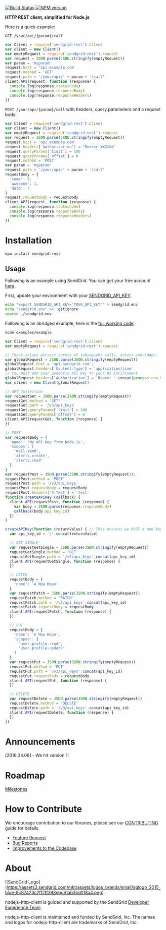 [![Build Status](https://travis-ci.org/sendgrid/nodejs-http-client.svg?branch=master)](https://travis-ci.org/sendgrid/nodejs-http-client) [![NPM version](https://badge.fury.io/js/sendgrid-rest.svg)](http://badge.fury.io/js/sendgrid-rest)

**HTTP REST client, simplified for Node.js**

Here is a quick example:

`GET /your/api/{param}/call`

```javascript
var Client = require('sendgrid-rest').Client
var client = new Client()
var emptyRequest = require('sendgrid-rest').request
var request = JSON.parse(JSON.stringify(emptyRequest))
var param = 'myparam'
request.host = 'api.example.com'
request.method = 'GET'
request.path = '/your/api/' + param + '/call'
client.API(request, function (response) {
  console.log(response.statusCode)
  console.log(response.responseBody)
  console.log(response.responseHeaders)
})
```

`POST /your/api/{param}/call` with headers, query parameters and a request body.

```javascript
var Client = require('sendgrid-rest').Client
var client = new Client()
var emptyRequest = require('sendgrid-rest').request
var request = JSON.parse(JSON.stringify(emptyRequest))
request.host = 'api.example.com'
request.headers['Authorization'] = 'Bearer XXXXXX'
request.queryParams['limit'] = 100
request.queryParams['offset'] = 0
request.method = 'POST'
var param = 'myparam'
request.path = '/your/api/' + param + '/call'
requestBody = {
  'some': 0,
  'awesome': 1,
  'data': 3
}
request.requestBody = requestBody
client.API(request, function (response) {
  console.log(response.statusCode)
  console.log(response.responseBody)
  console.log(response.responseHeaders)
})
```

# Installation

`npm install sendgrid-rest`

## Usage ##

Following is an example using SendGrid. You can get your free account [here](https://sendgrid.com/free?source=nodejs-http-client).

First, update your environment with your [SENDGRID_API_KEY](https://app.sendgrid.com/settings/api_keys).

```bash
echo "export SENDGRID_API_KEY='YOUR_API_KEY'" > sendgrid.env
echo "sendgrid.env" >> .gitignore
source ./sendgrid.env
```

Following is an abridged example, here is the [full working code](https://github.com/sendgrid/nodejs-http-client/blob/master/examples/example.js).

```bash
node examples/example
```

```javascript
var Client = require('sendgrid-rest').Client
var emptyRequest = require('sendgrid-rest').request

// These values persist across of subsequent calls, unless overidden.
var globalRequest = JSON.parse(JSON.stringify(emptyRequest))
globalRequest.host = 'api.sendgrid.com';
globalRequest.headers['Content-Type'] = 'application/json'
// You must add your SendGrid API Key to your OS Environment
globalRequest.headers['Authorization'] = 'Bearer '.concat(process.env.SENDGRID_API_KEY)
var client = new Client(globalRequest)

// GET Collection
var requestGet = JSON.parse(JSON.stringify(emptyRequest))
requestGet.method = 'GET'
requestGet.path = '/v3/api_keys'
requestGet.queryParams['limit'] = 100
requestGet.queryParams['offset'] = 0
client.API(requestGet, function (response) {
})

// POST
var requestBody = {
  'name': 'My API Key from Node.js',
  'scopes': [
    'mail.send',
    'alerts.create',
    'alerts.read'
  ]
}
var requestPost = JSON.parse(JSON.stringify(emptyRequest));
requestPost.method = 'POST'
requestPost.path = '/v3/api_keys'
requestPost.requestBody = requestBody
requestPost.headers['X-Test'] = 'test'
function createAPIKey (callback) {
  client.API(requestPost, function (response) {
    var body = JSON.parse(response.responseBody)
    callback(body.api_key_id)
  })
}

createAPIKey(function (returnValue) { // This ensures we POST a new key first, to get the api_key_id
  var api_key_id = '/'.concat(returnValue)

  // GET SINGLE
  var requestGetSingle = JSON.parse(JSON.stringify(emptyRequest))
  requestGetSingle.method = 'GET'
  requestGetSingle.path = '/v3/api_keys'.concat(api_key_id)
  client.API(requestGetSingle, function (response) {
  })

  // PATCH
  requestBody = {
    'name': 'A New Hope'
  }
  var requestPatch = JSON.parse(JSON.stringify(emptyRequest))
  requestPatch.method = 'PATCH'
  requestPatch.path = '/v3/api_keys'.concat(api_key_id)
  requestPatch.requestBody = requestBody
  client.API(requestPatch, function (response) {
  })

  // PUT
  requestBody = {
    'name': 'A New Hope',
    'scopes': [
      'user.profile.read',
      'user.profile.update'
    ]
  }
  var requestPut = JSON.parse(JSON.stringify(emptyRequest))
  requestPut.method = 'PUT'
  requestPut.path = '/v3/api_keys'.concat(api_key_id)
  requestPut.requestBody = requestBody
  client.API(requestPut, function (response) {
  })

  // DELETE
  var requestDelete = JSON.parse(JSON.stringify(emptyRequest))
  requestDelete.method = 'DELETE'
  requestDelete.path = '/v3/api_keys'.concat(api_key_id)
  client.API(requestDelete, function (response) {
  })
})

```

# Announcements

[2016.04.08] - We hit version 1!

# Roadmap

[Milestones](https://github.com/sendgrid/nodejs-http-client/milestones)

# How to Contribute

We encourage contribution to our libraries, please see our [CONTRIBUTING](https://github.com/sendgrid/nodejs-http-client/blob/master/CONTRIBUTING.md) guide for details.

* [Feature Request](https://github.com/sendgrid/nodejs-http-client/blob/master/CONTRIBUTING.md#feature_request)
* [Bug Reports](https://github.com/sendgrid/nodejs-http-client/blob/master/CONTRIBUTING.md#submit_a_bug_report)
* [Improvements to the Codebase](https://github.com/sendgrid/nodejs-http-client/blob/master/CONTRIBUTING.md#improvements_to_the_codebase)

# About

![SendGrid Logo]
(https://assets3.sendgrid.com/mkt/assets/logos_brands/small/sglogo_2015_blue-9c87423c2ff2ff393ebce1ab3bd018a4.png)

nodejs-http-client is guided and supported by the SendGrid [Developer Experience Team](mailto:dx@sendgrid.com).

nodejs-http-client is maintained and funded by SendGrid, Inc. The names and logos for nodejs-http-client are trademarks of SendGrid, Inc.
